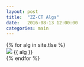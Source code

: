 ```yaml
---
layout: post
title:  "ZZ-CT Algs"
date:   2016-08-13 12:00:00
categories: main
---
```


<section class="algs">
  {% for alg in site.tlse %}
    <div class="alg">
      <img src="http://stachu.cubing.net/v/visualcube.php?fmt=png&size=960&view=plan&sch=yddydd&case={{ alg }}" onclick="imgClick(event)">
      {{ alg }}
    </div>
  {% endfor %}
</section>

<script>
  function imgClick(e) {
    if(e.target.className.indexOf("disabled") != -1) {
      e.target.className += e.target.className.indexOf("disabled"); 
    } else {
      e.target.className = e.target.className.splice(e.target.className.indexOf("disabled"), "disabled".length);
    }
  }
</script>
